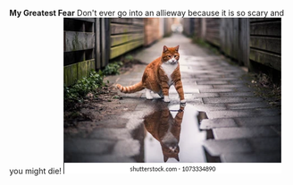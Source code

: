 **My Greatest Fear**
Don't ever go into an allieway because it is so scary and you might die!
![alt text](cat.webp)
